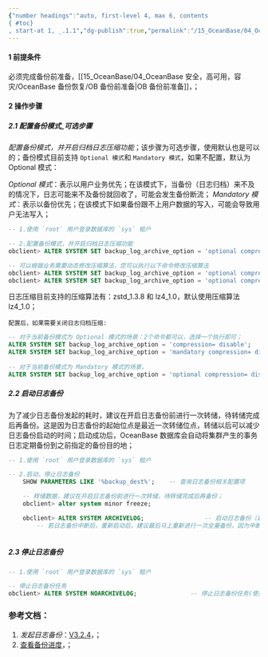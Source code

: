 ```yaml
---
{"number headings":"auto, first-level 4, max 6, contents
{ #toc}
, start-at 1, _.1.1","dg-publish":true,"permalink":"/15_OceanBase/04_OceanBase 安全，高可用，容灾/OceanBase 备份恢复/OB 发起日志备份/","dgPassFrontmatter":true}
---
```



#### 1 前提条件
必须完成备份前准备，[[15_OceanBase/04_OceanBase 安全，高可用，容灾/OceanBase 备份恢复/OB 备份前准备\|OB 备份前准备]]，；

#### 2 操作步骤
##### 2.1 配置备份模式_可选步骤
*配置备份模式，并开启归档日志压缩功能*；该步骤为可选步骤，使用默认也是可以的；备份模式目前支持 `Optional 模式`和 `Mandatory 模式`，如果不配置，默认为 Optional 模式：

*Optional 模式*：表示以用户业务优先；在该模式下，当备份（日志归档）来不及的情况下，日志可能来不及备份就回收了，可能会发生备份断流；
*Mandatory 模式*：表示以备份优先；在该模式下如果备份跟不上用户数据的写入，可能会导致用户无法写入；
```sql
-- 1.使用 `root` 用户登录数据库的 `sys` 租户

-- 2.配置备份模式，并开启归档日志压缩功能
obclient> ALTER SYSTEM SET backup_log_archive_option = 'optional compression= enable';

-- 可以根据业务需要动态修改压缩算法，您可以执行以下命令修改压缩算法
obclient> ALTER SYSTEM SET backup_log_archive_option = 'optional compression= zstd_1.3.8';
obclient> ALTER SYSTEM SET backup_log_archive_option = 'optional compression= lz4_1.0';
```
日志压缩目前支持的压缩算法有：zstd_1.3.8 和 lz4_1.0，默认使用压缩算法 lz4_1.0；

`配置后，如果需要关闭日志归档压缩:`
```sql
-- 对于当前备份模式为 Optional 模式的场景：2个命令都可以，选择一个执行即可；
ALTER SYSTEM SET backup_log_archive_option = 'compression= disable';           -- 直接关闭归档日志压缩功能，
ALTER SYSTEM SET backup_log_archive_option = 'mandatory compression= disable'; -- 配置备份模式并关闭归档日志压缩功能。
    
-- 对于当前备份模式为 Mandatory 模式的场景，
ALTER SYSTEM SET backup_log_archive_option = 'optional compression= disable';  -- 配置备份模式并关闭归档日志压缩
```

##### 2.2 启动日志备份
为了减少日志备份发起的耗时，建议在开启日志备份前进行一次转储，待转储完成后再备份。这是因为日志备份的起始位点是最近一次转储位点，转储以后可以减少日志备份启动的时间；启动成功后，OceanBase 数据库会自动将集群产生的事务日志定期备份到之前指定的备份目的地；

```sql
-- 1.使用 `root` 用户登录数据库的 `sys` 租户

-- 2.启动，停止日志备份
	SHOW PARAMETERS LIKE '%backup_dest%';    -- 查询日志备份相关配置项

	-- 转储数据，建议在开启日志备份前进行一次转储，待转储完成后再备份；
	obclient> alter system minor freeze;               

	obclient> ALTER SYSTEM ARCHIVELOG;                 -- 启动日志备份（若日志备份中断后，重新启动失败，可以先停止再启动）
		-- 若日志备份中断后，重新启动后，建议最后马上重新进行一次全量备份，因为中断后重新启动会导致之前的备份不可用；
	
```

##### 2.3 停止日志备份
```sql
-- 1.使用 `root` 用户登录数据库的 `sys` 租户

-- 停止日志备份任务
obclient> ALTER SYSTEM NOARCHIVELOG;               -- 停止日志备份任务(使用 root 用户登录数据库的 sys 租户) 
```



### 参考文档：
1. *发起日志备份*：[V3.2.4](https://www.oceanbase.com/docs/enterprise-oceanbase-database-cn-10000000000945705)，；
2. [查看备份进度](https://www.oceanbase.com/docs/enterprise-oceanbase-database-cn-10000000000355896)，；
